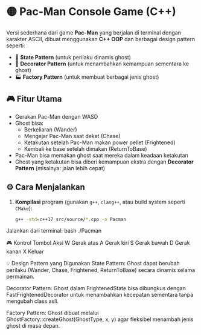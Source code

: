 # 🟡 Pac-Man Console Game (C++)

Versi sederhana dari game **Pac-Man** yang berjalan di terminal dengan karakter ASCII, dibuat menggunakan **C++ OOP** dan berbagai design pattern seperti:

- 🧠 **State Pattern** (untuk perilaku dinamis ghost)
- 🎨 **Decorator Pattern** (untuk menambahkan kemampuan sementara ke ghost)
- 🏭 **Factory Pattern** (untuk membuat berbagai jenis ghost)

## 🎮 Fitur Utama

- Gerakan Pac-Man dengan WASD
- Ghost bisa:
  - Berkeliaran (Wander)
  - Mengejar Pac-Man saat dekat (Chase)
  - Ketakutan setelah Pac-Man makan power pellet (Frightened)
  - Kembali ke base setelah dimakan (ReturnToBase)
- Pac-Man bisa memakan ghost saat mereka dalam keadaan ketakutan
- Ghost yang ketakutan bisa diberi kemampuan ekstra dengan **Decorator Pattern** (misalnya: jalan lebih cepat)

## ⚙️ Cara Menjalankan

1. **Kompilasi** program (gunakan `g++`, `clang++`, atau build system seperti `CMake`):
   ```bash
   g++ -std=c++17 src/source/*.cpp -o Pacman
Jalankan dari terminal:
bash
./Pacman

🎮 Kontrol
Tombol	Aksi
W	Gerak atas
A	Gerak kiri
S	Gerak bawah
D	Gerak kanan
X	Keluar

💡 Design Pattern yang Digunakan
State Pattern:
Ghost dapat berubah perilaku (Wander, Chase, Frightened, ReturnToBase) secara dinamis selama permainan.

Decorator Pattern:
Ghost dalam FrightenedState bisa dibungkus dengan FastFrightenedDecorator untuk menambahkan kecepatan sementara tanpa mengubah class asli.

Factory Pattern:
Ghost dibuat melalui GhostFactory::createGhost(GhostType, x, y) agar fleksibel menambah jenis ghost di masa depan.
